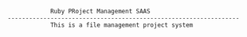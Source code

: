 
                Ruby PRoject Management SAAS
    ----------------------------------------------------------------- 
                This is a file management project system

